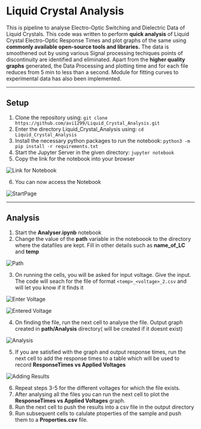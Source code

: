 # Liquid Crystal Analysis
This is pipeline to analyse Electro-Optic Switching and Dielectric Data of Liquid Crystals.
This code was written to perform **quick analysis** of Liquid Crystal Electro-Optic Response Times and plot graphs of the same using **commonly available open-source tools and libraries.** The data is smoothened out by using various Signal processing techiques points of discontinuity are identified and eliminated.
Apart from the **higher quality graphs** generated, the Data Processing and plotting time and for each file reduces from 5 min to less than a second.
Module for fitting curves to experimental data has also been implemented.
___

## Setup
1. Clone the repository using: ```git clone https://github.com/avi1299/Liquid_Crystal_Analysis.git```
2. Enter the directory Liquid_Crystal_Analysis using: ```cd Liquid_Crystal_Analysis ```
3. Install the necessary python packages to run the notebook: ```python3 -m pip install -r requirements.txt```
4. Start the Jupyter Server in the given directory: ```jupyter notebook```
5. Copy the link for the notebook into your browser

![Link for Notebook](https://github.com/avi1299/Liquid_Crystal_Analysis/blob/master/Documentation/Images/Token.png)

6. You can now access the Notebook

![StartPage](https://github.com/avi1299/Liquid_Crystal_Analysis/blob/master/Documentation/Images/Jupyter_main.png)

___

## Analysis
1. Start the **Analyser.ipynb** notebook
2. Change the value of the **path** variable in the noteboook to the directory where the datafiles are kept. Fill in other details such as **name_of_LC** and **temp**

![Path](https://github.com/avi1299/Liquid_Crystal_Analysis/blob/master/Documentation/Images/Setting_path.png)

3. On running the cells, you will be asked for input voltage. Give the input. The code will seach for the file of format ```<temp>_<voltage>_2.csv``` and will let you know if it finds it

![Enter Voltage](https://github.com/avi1299/Liquid_Crystal_Analysis/blob/master/Documentation/Images/EnterV.png)

![Entered Voltage](https://github.com/avi1299/Liquid_Crystal_Analysis/blob/master/Documentation/Images/EnteredV.png)


4. On finding the file, run the next cell to analyse the file. Output graph created in **path/Analysis** directory( will be created if it doesnt exist)

![Analysis](https://github.com/avi1299/Liquid_Crystal_Analysis/blob/master/Documentation/Images/Analysis_graph.png)

5. If you are satisfied with the graph and output response times, run the next cell to add the response times to a table which will be used to record **ResponseTimes vs Applied Voltages**

![Adding Results](https://github.com/avi1299/Liquid_Crystal_Analysis/blob/master/Documentation/Images/Adding_Results.png)

6. Repeat steps 3-5 for the different voltages for which the file exists.
7. After analysing all the files you can run the next cell to plot the **ResponseTimes vs Applied Voltages** graph.
8. Run the next cell to push the results into a csv file in the output directory
9. Run subsequent cells to calulate ptoperties of the sample and push them to a **Properties.csv** file.
